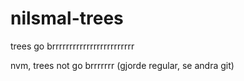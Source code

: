 # nilsmal-trees
trees go brrrrrrrrrrrrrrrrrrrrrrrr


nvm, trees not go brrrrrrr
(gjorde regular, se andra git)
